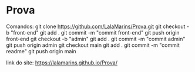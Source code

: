 # Prova
Comandos:
git clone https://github.com/LalaMarins/Prova.git
git checkout -b "front-end"
git add .
git commit -m "commit front-end"
git push origin front-end
git checkout -b "admin"
git add .
git commit -m "commit admin"
git push origin admin
git checkout main
git add .
git commit -m "commit readme"
git push origin main

link do site: https://lalamarins.github.io/Prova/

